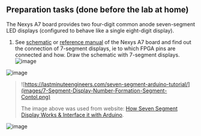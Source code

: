 ## Preparation tasks (done before the lab at home)

The Nexys A7 board provides two four-digit common anode seven-segment LED displays (configured to behave like a single eight-digit display).

1. See [schematic](https://github.com/tomas-fryza/digital-electronics-1/blob/master/docs/nexys-a7-sch.pdf) or [reference manual](https://reference.digilentinc.com/reference/programmable-logic/nexys-a7/reference-manual) of the Nexys A7 board and find out the connection of 7-segment displays, ie to which FPGA pins are connected and how. Draw the schematic with 7-segment displays.
![image](https://user-images.githubusercontent.com/99733524/157399054-54a954e3-cfd0-4769-87b8-bdc85e3ddc8e.png)

![image](https://user-images.githubusercontent.com/99733524/157426124-300f2747-f9c6-48c0-a5e7-9a28975fe8c9.png)

   > ![https://lastminuteengineers.com/seven-segment-arduino-tutorial/](images/7-Segment-Display-Number-Formation-Segment-Contol.png)
   >
   > The image above was used from website: [How Seven Segment Display Works & Interface it with Arduino](https://lastminuteengineers.com/seven-segment-arduino-tutorial/).
   >

<a name="part1"></a>
![image](https://user-images.githubusercontent.com/99733524/157426206-62e73e33-39fd-4d2a-903d-30c248e7d936.png)
